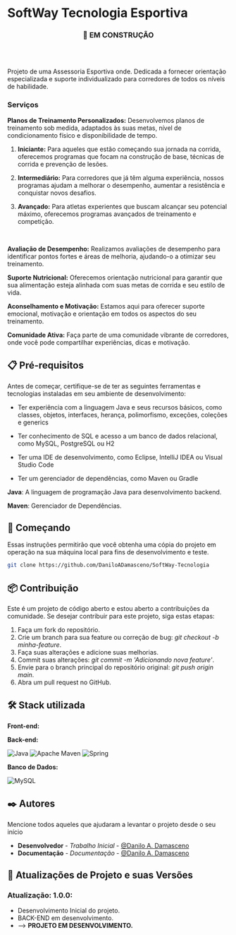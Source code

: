 # SoftWay Tecnologia Esportiva

<div align="center">

### 🧱 EM CONSTRUÇÃO
</div>
 </br> </br>

Projeto de uma Assessoria Esportiva
onde.
Dedicada a fornecer orientação especializada e suporte individualizado para corredores de todos os níveis de habilidade.

### Serviços

**Planos de Treinamento Personalizados:** Desenvolvemos planos de treinamento sob medida, adaptados às suas metas, nível de condicionamento físico e disponibilidade de tempo.

1. **Iniciante:** Para aqueles que estão começando sua jornada na corrida, oferecemos programas que focam na construção de base, técnicas de corrida e prevenção de lesões.

2. **Intermediário:** Para corredores que já têm alguma experiência, nossos programas ajudam a melhorar o desempenho, aumentar a resistência e conquistar novos desafios.

3. **Avançado:** Para atletas experientes que buscam alcançar seu potencial máximo, oferecemos programas avançados de treinamento e competição.

</br>

**Avaliação de Desempenho:** Realizamos avaliações de desempenho para identificar pontos fortes e áreas de melhoria, ajudando-o a otimizar seu treinamento.

**Suporte Nutricional:** Oferecemos orientação nutricional para garantir que sua alimentação esteja alinhada com suas metas de corrida e seu estilo de vida.

**Aconselhamento e Motivação:** Estamos aqui para oferecer suporte emocional, motivação e orientação em todos os aspectos do seu treinamento.

**Comunidade Ativa:** Faça parte de uma comunidade vibrante de corredores, onde você pode compartilhar experiências, dicas e motivação.


## 📋 Pré-requisitos

Antes de começar, certifique-se de ter as seguintes ferramentas e tecnologias instaladas em seu ambiente de desenvolvimento:

- Ter experiência com a linguagem Java e seus recursos básicos, como classes, objetos, interfaces, herança, polimorfismo, exceções, coleções e generics

- Ter conhecimento de SQL e acesso a um banco de dados relacional, como MySQL, PostgreSQL ou H2

- Ter uma IDE de desenvolvimento, como Eclipse, IntelliJ IDEA ou Visual Studio Code

- Ter um gerenciador de dependências, como Maven ou Gradle

**Java**: A linguagem de programação Java para desenvolvimento backend.

**Maven**: Gerenciador de Dependências.

## 🚀 Começando

Essas instruções permitirão que você obtenha uma cópia do projeto em operação na sua máquina local para fins de desenvolvimento e teste.

```bash
git clone https://github.com/DaniloADamasceno/SoftWay-Tecnologia
```

<!-- 
### 🔧 Instalação

Uma série de exemplos passo-a-passo que informam o que você deve executar para ter um ambiente de desenvolvimento em execução.

Diga como essa etapa será:

```
Dar exemplos
```

E repita:

```
Até finalizar
```

Termine com um exemplo de como obter dados do sistema ou como usá-los para uma pequena demonstração. -->


## 📦 Contribuição

Este é um projeto de código aberto e estou aberto a contribuições da comunidade.
Se desejar contribuir para este projeto, siga estas etapas:

1. Faça um fork do repositório.
2. Crie um branch para sua feature ou correção de bug: *git checkout -b minha-feature*.
3. Faça suas alterações e adicione suas melhorias.
4. Commit suas alterações: *git commit -m 'Adicionando nova feature'*.
5. Envie para o branch principal do repositório original: *git push origin main*.
6. Abra um pull request no GitHub.

## 🛠️ Stack utilizada

**Front-end:**


**Back-end:**

![Java](https://img.shields.io/badge/Java-ED8B00?style=for-the-badge&logo=openjdk&logoColor=white "Badge Java")
![Apache Maven](https://img.shields.io/badge/Apache%20Maven-C71A36?style=for-the-badge&logo=Apache%20Maven&logoColor=white)
![Spring](https://img.shields.io/badge/spring-%236DB33F.svg?style=for-the-badge&logo=spring&logoColor=white)

**Banco de Dados:**

![MySQL](https://img.shields.io/badge/mysql-%2300f.svg?style=for-the-badge&logo=mysql&logoColor=white)


## ✒️ Autores

Mencione todos aqueles que ajudaram a levantar o projeto desde o seu início

* **Desenvolvedor** - *Trabalho Inicial* - [@Danilo A. Damasceno](https://github.com/DaniloADamasceno/)
* **Documentação** - *Documentação* - [@Danilo A. Damasceno](https://github.com/DaniloADamasceno/)



## 📄 Atualizações de Projeto e suas Versões


### **Atualização**: 1.0.0:

- Desenvolvimento Inicial do projeto.
- BACK-END em desenvolvimento.
- --> **PROJETO EM DESENVOLVIMENTO.**
</br>